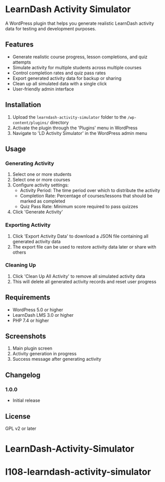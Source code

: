 # LearnDash Activity Simulator

A WordPress plugin that helps you generate realistic LearnDash activity data for testing and development purposes.

## Features

- Generate realistic course progress, lesson completions, and quiz attempts
- Simulate activity for multiple students across multiple courses
- Control completion rates and quiz pass rates
- Export generated activity data for backup or sharing
- Clean up all simulated data with a single click
- User-friendly admin interface

## Installation

1. Upload the `learndash-activity-simulator` folder to the `/wp-content/plugins/` directory
2. Activate the plugin through the 'Plugins' menu in WordPress
3. Navigate to 'LD Activity Simulator' in the WordPress admin menu

## Usage

### Generating Activity

1. Select one or more students
2. Select one or more courses
3. Configure activity settings:
   - Activity Period: The time period over which to distribute the activity
   - Completion Rate: Percentage of courses/lessons that should be marked as completed
   - Quiz Pass Rate: Minimum score required to pass quizzes
4. Click 'Generate Activity'

### Exporting Activity

1. Click 'Export Activity Data' to download a JSON file containing all generated activity data
2. The export file can be used to restore activity data later or share with others

### Cleaning Up

1. Click 'Clean Up All Activity' to remove all simulated activity data
2. This will delete all generated activity records and reset user progress

## Requirements

- WordPress 5.0 or higher
- LearnDash LMS 3.0 or higher
- PHP 7.4 or higher

## Screenshots

1. Main plugin screen
2. Activity generation in progress
3. Success message after generating activity

## Changelog

### 1.0.0
* Initial release

## License

GPL v2 or later
# LearnDash-Activity-Simulator
# l108-learndash-activity-simulator
